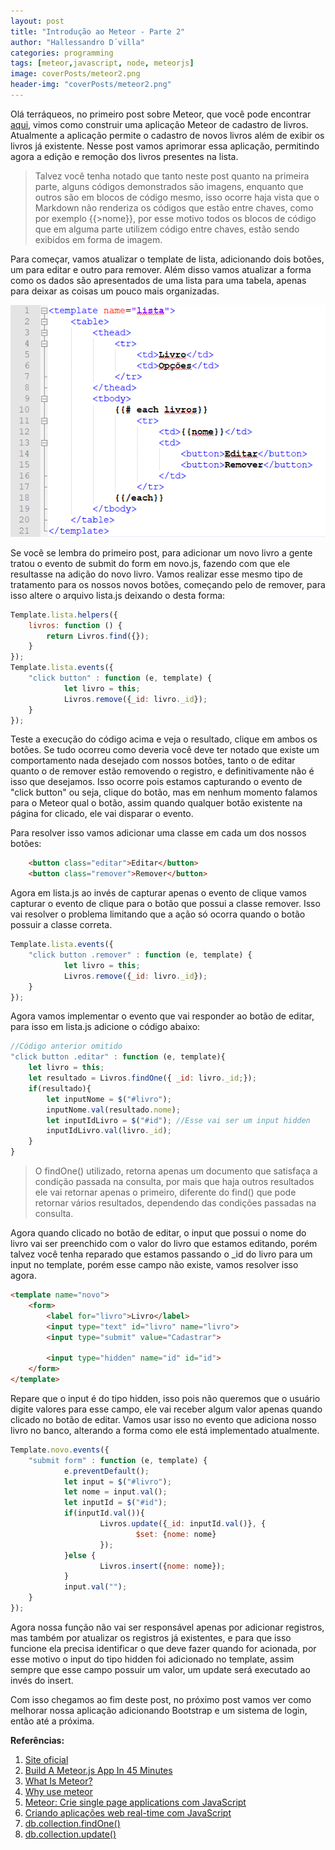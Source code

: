 ```yaml
---
layout: post
title: "Introdução ao Meteor - Parte 2"
author: "Hallessandro D´villa"
categories: programming
tags: [meteor,javascript, node, meteorjs]
image: coverPosts/meteor2.png
header-img: "coverPosts/meteor2.png"
---
```


Olá terráqueos, no primeiro post sobre  Meteor, que você pode encontrar [aqui](https://hallessandro.github.io/programmi/introducao-meteor.html), vimos como construir uma aplicação Meteor de cadastro de livros. Atualmente a aplicação permite o cadastro de novos livros além de exibir os livros já existente. Nesse post vamos aprimorar essa aplicação, permitindo agora a edição e remoção dos livros presentes na lista. 

> Talvez você tenha notado que tanto neste post quanto na primeira parte, alguns códigos demonstrados são imagens, enquanto que outros são em blocos de código mesmo, isso ocorre haja vista que o Markdown não renderiza os códigos que estão entre chaves, como por exemplo {{>nome}}, por esse motivo todos os blocos de código que em alguma parte utilizem código entre chaves, estão sendo exibidos em forma de imagem. 

Para começar, vamos atualizar o template de lista, adicionando dois botões, um para editar e outro para remover. Além disso vamos atualizar a forma como os dados são apresentados de uma lista para uma tabela, apenas para deixar as coisas um pouco mais organizadas. 

![Código do template de lista.html](../assets/img/Post2Meteor/code1.png) 

Se você se lembra do primeiro post, para adicionar um novo livro a gente tratou o evento de submit do form em novo.js, fazendo com que ele resultasse na adição do novo livro. Vamos realizar esse mesmo tipo de tratamento para os nossos novos botões, começando pelo de remover, para isso altere o arquivo lista.js deixando o desta forma: 

```javascript
Template.lista.helpers({
	livros: function () {
		return Livros.find({});
	}
});
Template.lista.events({
    "click button" : function (e, template) {
            let livro = this; 
            Livros.remove({_id: livro._id});
    }
});
```

Teste a execução do código acima e veja o resultado, clique em ambos os botões. Se tudo ocorreu como deveria você deve ter notado que existe um comportamento nada desejado com nossos botões, tanto o de editar quanto o de remover estão removendo o registro, e definitivamente não é isso que desejamos. Isso ocorre pois estamos capturando o evento de "click button" ou seja, clique do botão, mas em nenhum momento falamos para o Meteor qual o botão, assim quando qualquer botão existente na página for clicado, ele vai disparar o evento. 

Para resolver isso vamos adicionar uma classe em cada um dos nossos botões: 

```html
	<button class="editar">Editar</button>
	<button class="remover">Remover</button>
```

Agora em lista.js ao invés de capturar apenas o evento de clique vamos capturar o evento de clique para o botão que possui a classe remover. Isso vai resolver o problema limitando que a ação só ocorra quando o botão possuir a classe correta.  

```javascript
Template.lista.events({
    "click button .remover" : function (e, template) {
            let livro = this; 
            Livros.remove({_id: livro._id});
    }
});
```
Agora vamos implementar o evento que vai responder ao botão de editar, para isso em lista.js adicione o código abaixo: 

```javascript
//Código anterior omitido 
"click button .editar" : function (e, template){
    let livro = this; 
    let resultado = Livros.findOne({ _id: livro._id;});
    if(resultado){
        let inputNome = $("#livro");
        inputNome.val(resultado.nome);
        let inputIdLivro = $("#id"); //Esse vai ser um input hidden
        inputIdLivro.val(livro._id);
    }
}
```
>O findOne() utilizado, retorna apenas um documento que satisfaça a condição passada na consulta, por mais que haja outros resultados ele vai retornar apenas o primeiro, diferente do find() que pode retornar vários resultados, dependendo das condições passadas na consulta. 

Agora quando clicado no botão de editar, o input que possui o nome do livro vai ser preenchido com o valor do livro que estamos editando, porém talvez você tenha reparado que estamos passando o _id do livro para um input no template, porém esse campo não existe, vamos resolver isso agora. 

```html
<template name="novo">
    <form>
        <label for="livro">Livro</label>
        <input type="text" id="livro" name="livro">
        <input type="submit" value="Cadastrar">

        <input type="hidden" name="id" id="id">
    </form>
</template>
```
Repare que o input é do tipo hidden, isso pois não queremos que o usuário digite valores para esse campo, ele vai receber algum valor apenas quando clicado no botão de editar. Vamos usar isso no evento que adiciona nosso livro no banco, alterando a forma como ele está implementado atualmente. 

```javascript
Template.novo.events({
    "submit form" : function (e, template) {
            e.preventDefault();
            let input = $("#livro");
            let nome = input.val();
            let inputId = $("#id");
            if(inputId.val()){
                    Livros.update({_id: inputId.val()}, {
                            $set: {nome: nome}
                    });
            }else {
                    Livros.insert({nome: nome});
            }
            input.val("");
    }
});
```
Agora nossa função não vai ser responsável apenas por adicionar registros, mas também por atualizar os registros já existentes, e para que isso funcione ela precisa identificar o que deve fazer quando for acionada, por esse motivo o input do tipo hidden foi adicionado no template, assim sempre que esse campo possuir um valor, um update será executado ao invés do insert. 

Com isso chegamos ao fim deste post, no próximo post vamos ver como melhorar nossa aplicação adicionando Bootstrap e um sistema de login, então até a próxima. 

**Referências:**

1. [Site oficial](https://www.meteor.com/)
2. [Build A Meteor.js App In 45 Minutes](https://www.youtube.com/watch?v=9494-2E4riQ)
3. [What Is Meteor?](https://www.youtube.com/watch?v=eOi3F6Kbl7E)
4. [Why use meteor](https://www.youtube.com/watch?v=6_8B3mi1m18)
5. [Meteor: Crie single page applications com JavaScript](https://www.alura.com.br/curso-online-meteorjs)
6. [Criando aplicações web real-time com JavaScript](https://www.casadocodigo.com.br/products/livro-meteor)
7. [db.collection.findOne()](https://docs.mongodb.com/manual/reference/method/db.collection.findOne/)
8. [db.collection.update()](https://docs.mongodb.com/manual/reference/method/db.collection.update/)